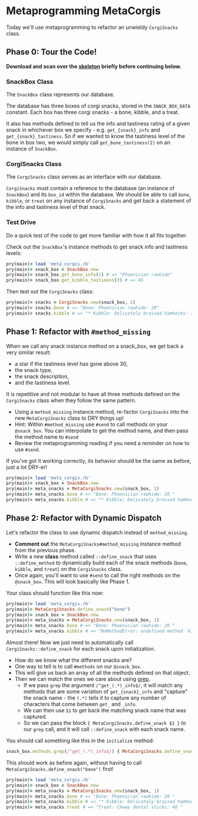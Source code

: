 # Metaprogramming MetaCorgis

Today we'll use metaprogramming to refactor an unwieldy `CorgiSnacks` class.

## Phase 0: Tour the Code!

**Download and scan over the [skeleton][skeleton] briefly before continuing
below.**

[skeleton]:
  https://assets.aaonline.io/fullstack/sql/homeworks/meta_corgis/skeleton.zip?raw=true

### SnackBox Class

The `SnackBox` class represents our database.

The database has three boxes of corgi snacks, stored in the `SNACK_BOX_DATA`
constant. Each box has three corgi snacks - a bone, kibble, and a treat.

It also has methods defined to tell us the info and tastiness rating of a given
snack in whichever box we specify - e.g. `get_{snack}_info` and
`get_{snack}_tastiness`. So if we wanted to know the tastiness level of the bone
in box two, we would simply call `get_bone_tastiness(2)` on an instance of
`SnackBox`.

### CorgiSnacks Class

The `CorgiSnacks` class serves as an interface with our database.

`CorgiSnacks` must contain a reference to the database (an instance of
`SnackBox`) and its `box_id` within the database. We should be able to call
`bone`, `kibble`, or `treat` on any instance of `CorgiSnacks` and get back a
statement of the info and tastiness level of that snack.

### Test Drive

Do a quick test of the code to get more familiar with how it all fits together.

Check out the `SnackBox`'s instance methods to get snack info and tastiness
levels:

```ruby
pry(main)> load 'meta_corgis.rb'
pry(main)> snack_box = SnackBox.new
pry(main)> snack_box.get_bone_info(1) # => "Phoenician rawhide"
pry(main)> snack_box.get_kibble_tastiness(3) # => 45
```

Then test out the `CorgiSnacks` class:

```ruby
pry(main)> snacks = CorgiSnacks.new(snack_box, 1)
pry(main)> snacks.bone # => "Bone: Phoenician rawhide: 20"
pry(main)> snacks.kibble # => "* Kibble: Delicately braised hamhocks: 33"
```

## Phase 1: Refactor with `#method_missing`

When we call any snack instance method on a snack_box, we get back a very
similar result:

- a star if the tastiness level has gone above 30,
- the snack type,
- the snack description,
- and the tastiness level.

It is repetitive and not modular to have all three methods defined on the
`CorgiSnacks` class when they follow the same pattern.

- Using a `method_missing` instance method, re-factor `CorgiSnacks` into the new
  `MetaCorgiSnacks` class to DRY things up!
- Hint: Within `#method_missing` use `#send` to call methods on your
  `@snack_box`. You can interpolate to get the method name, and then pass the
  method name to `#send`
- Review the metaprogramming reading if you need a reminder on
  how to use `#send`.

If you've got it working correctly, its behavior should be the same as before,
just a lot DRY-er!

```ruby
pry(main)> load 'meta_corgis.rb'
pry(main)> snack_box = SnackBox.new
pry(main)> meta_snacks = MetaCorgiSnacks.new(snack_box, 1)
pry(main)> meta_snacks.bone # => "Bone: Phoenician rawhide: 20 "
pry(main)> meta_snacks.kibble # => "* Kibble: Delicately braised hamhocks: 33"
```

## Phase 2: Refactor with Dynamic Dispatch

Let's refactor the class to use dynamic dispatch instead of `method_missing`.

- **Comment out** the `MetaCorgiSnacks#method_missing` instance method from the
  previous phase.
- Write a new **class** method called `::define_snack` that uses
  `::define_method` to dynamically build each of the snack methods (`bone`,
  `kibble`, and `treat`) on the `CorgiSnacks` class.
- Once again, you'll want to use `#send` to call the right methods on the
  `@snack_box`. This will look basically like Phase 1.

Your class should function like this now:

```ruby
pry(main)> load 'meta_corgis.rb'
pry(main)> MetaCorgiSnacks.define_snack("bone")
pry(main)> snack_box = SnackBox.new
pry(main)> meta_snacks = MetaCorgiSnacks.new(snack_box, 1)
pry(main)> meta_snacks.bone # => "Bone: Phoenician rawhide: 20 "
pry(main)> meta_snacks.kibble # => "NoMethodError: undefined method `kibble'...""
```

Almost there! Now we just need to automatically call `CorgiSnacks::define_snack`
for each snack upon initialization.

- How do we know what the different snacks are?
- One way to tell is to call `#methods` on our `@snack_box`.
- This will give us back an array of all the methods defined on that object.
- Then we can match the ones we care about using [grep][grep].
  - If we pass `grep` the argument `/^get_(.*)_info$/`, it will match any
    methods that are some variation of `get_{snack}_info` and "capture" the
    snack name - the `(.*)` tells it to capture any number of characters that
    come between `get_` and `_info`.
  - We can then use `$1` to get back the matching snack name that was captured.
  - So we can pass the block `{ MetaCorgiSnacks.define_snack $1 }` to our `grep`
    call, and it will call `::define_snack` with each snack name.

You should call something like this in the `initialize` method:

```ruby
snack_box.methods.grep(/^get_(.*)_info$/) { MetaCorgiSnacks.define_snack $1 }
```

This should work as before again, without having to call
`MetaCorgiSnacks.define_snack("bone")` first!

```ruby
pry(main)> load 'meta_corgis.rb'
pry(main)> snack_box = SnackBox.new
pry(main)> meta_snacks = MetaCorgiSnacks.new(snack_box, 1)
pry(main)> meta_snacks.bone # => "Bone: Phoenician rawhide: 20 "
pry(main)> meta_snacks.kibble # => "* Kibble: Delicately braised hamhocks: 33 "
pry(main)> meta_snacks.treat # => "Treat: Chewy dental sticks: 40 "
```

[grep]: http://ruby-doc.org/core-2.3.1/Enumerable.html#method-i-grep
